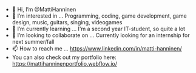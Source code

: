 - 👋 Hi, I’m @MattiHanninen
- 👀 I’m interested in ... Programming, coding, game development, game design, music, guitars, singing, videogames
- 🌱 I’m currently learning ... I'm a second year IT-student, so quite a lot
- 💞️ I’m looking to collaborate on ... Currently looking for an internship for next summer/fall
- 📫 How to reach me ... https://www.linkedin.com/in/matti-hanninen/
- You can also check out my portfolio here: https://mattihanninenportfolio.webflow.io/

<!---
MattiHanninen/MattiHanninen is a ✨ special ✨ repository because its `README.md` (this file) appears on your GitHub profile.
You can click the Preview link to take a look at your changes.
--->
